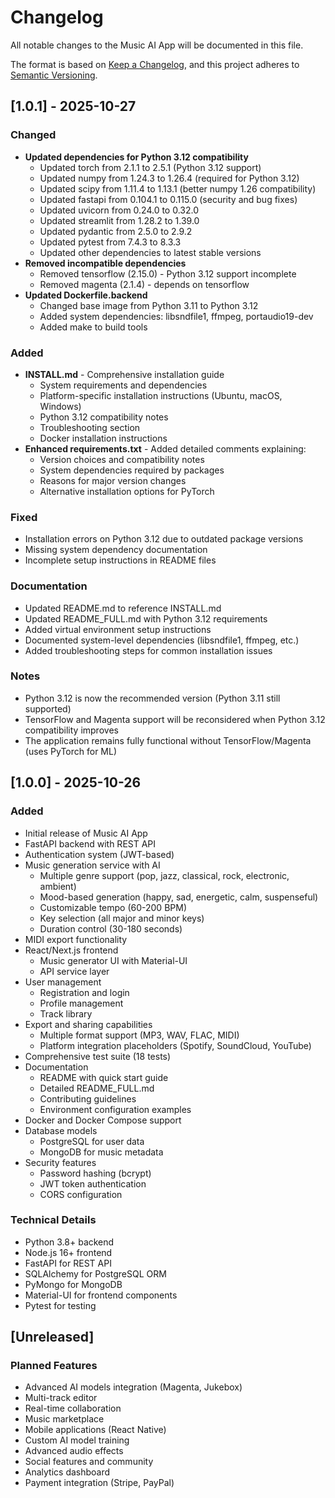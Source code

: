 # Changelog

All notable changes to the Music AI App will be documented in this file.

The format is based on [Keep a Changelog](https://keepachangelog.com/en/1.0.0/),
and this project adheres to [Semantic Versioning](https://semver.org/spec/v2.0.0.html).

## [1.0.1] - 2025-10-27

### Changed
- **Updated dependencies for Python 3.12 compatibility**
  - Updated torch from 2.1.1 to 2.5.1 (Python 3.12 support)
  - Updated numpy from 1.24.3 to 1.26.4 (required for Python 3.12)
  - Updated scipy from 1.11.4 to 1.13.1 (better numpy 1.26 compatibility)
  - Updated fastapi from 0.104.1 to 0.115.0 (security and bug fixes)
  - Updated uvicorn from 0.24.0 to 0.32.0
  - Updated streamlit from 1.28.2 to 1.39.0
  - Updated pydantic from 2.5.0 to 2.9.2
  - Updated pytest from 7.4.3 to 8.3.3
  - Updated other dependencies to latest stable versions
- **Removed incompatible dependencies**
  - Removed tensorflow (2.15.0) - Python 3.12 support incomplete
  - Removed magenta (2.1.4) - depends on tensorflow
- **Updated Dockerfile.backend**
  - Changed base image from Python 3.11 to Python 3.12
  - Added system dependencies: libsndfile1, ffmpeg, portaudio19-dev
  - Added make to build tools

### Added
- **INSTALL.md** - Comprehensive installation guide
  - System requirements and dependencies
  - Platform-specific installation instructions (Ubuntu, macOS, Windows)
  - Python 3.12 compatibility notes
  - Troubleshooting section
  - Docker installation instructions
- **Enhanced requirements.txt** - Added detailed comments explaining:
  - Version choices and compatibility notes
  - System dependencies required by packages
  - Reasons for major version changes
  - Alternative installation options for PyTorch

### Fixed
- Installation errors on Python 3.12 due to outdated package versions
- Missing system dependency documentation
- Incomplete setup instructions in README files

### Documentation
- Updated README.md to reference INSTALL.md
- Updated README_FULL.md with Python 3.12 requirements
- Added virtual environment setup instructions
- Documented system-level dependencies (libsndfile1, ffmpeg, etc.)
- Added troubleshooting steps for common installation issues

### Notes
- Python 3.12 is now the recommended version (Python 3.11 still supported)
- TensorFlow and Magenta support will be reconsidered when Python 3.12 compatibility improves
- The application remains fully functional without TensorFlow/Magenta (uses PyTorch for ML)

## [1.0.0] - 2025-10-26

### Added
- Initial release of Music AI App
- FastAPI backend with REST API
- Authentication system (JWT-based)
- Music generation service with AI
  - Multiple genre support (pop, jazz, classical, rock, electronic, ambient)
  - Mood-based generation (happy, sad, energetic, calm, suspenseful)
  - Customizable tempo (60-200 BPM)
  - Key selection (all major and minor keys)
  - Duration control (30-180 seconds)
- MIDI export functionality
- React/Next.js frontend
  - Music generator UI with Material-UI
  - API service layer
- User management
  - Registration and login
  - Profile management
  - Track library
- Export and sharing capabilities
  - Multiple format support (MP3, WAV, FLAC, MIDI)
  - Platform integration placeholders (Spotify, SoundCloud, YouTube)
- Comprehensive test suite (18 tests)
- Documentation
  - README with quick start guide
  - Detailed README_FULL.md
  - Contributing guidelines
  - Environment configuration examples
- Docker and Docker Compose support
- Database models
  - PostgreSQL for user data
  - MongoDB for music metadata
- Security features
  - Password hashing (bcrypt)
  - JWT token authentication
  - CORS configuration

### Technical Details
- Python 3.8+ backend
- Node.js 16+ frontend
- FastAPI for REST API
- SQLAlchemy for PostgreSQL ORM
- PyMongo for MongoDB
- Material-UI for frontend components
- Pytest for testing

## [Unreleased]

### Planned Features
- Advanced AI models integration (Magenta, Jukebox)
- Multi-track editor
- Real-time collaboration
- Music marketplace
- Mobile applications (React Native)
- Custom AI model training
- Advanced audio effects
- Social features and community
- Analytics dashboard
- Payment integration (Stripe, PayPal)
